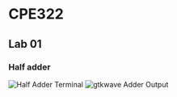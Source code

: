 # CPE322

## Lab  01

### Half adder
![Half Adder Terminal](haTerminal.png)
![gtkwave Adder Output](haResult.png)
